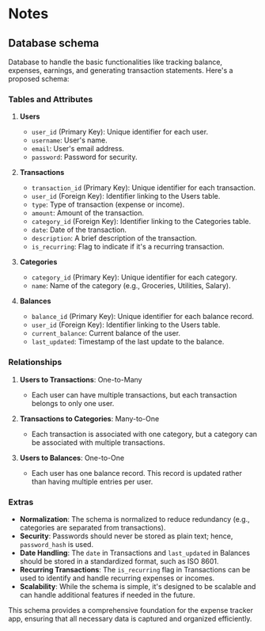 # Notes

## Database schema

Database to handle the basic functionalities like tracking balance, expenses, earnings, and generating transaction statements. Here's a proposed schema:

### Tables and Attributes

1. **Users**
   - `user_id` (Primary Key): Unique identifier for each user.
   - `username`: User's name.
   - `email`: User's email address.
   - `password`: Password for security.

2. **Transactions**
   - `transaction_id` (Primary Key): Unique identifier for each transaction.
   - `user_id` (Foreign Key): Identifier linking to the Users table.
   - `type`: Type of transaction (expense or income).
   - `amount`: Amount of the transaction.
   - `category_id` (Foreign Key): Identifier linking to the Categories table.
   - `date`: Date of the transaction.
   - `description`: A brief description of the transaction.
   - `is_recurring`: Flag to indicate if it's a recurring transaction.

3. **Categories**
   - `category_id` (Primary Key): Unique identifier for each category.
   - `name`: Name of the category (e.g., Groceries, Utilities, Salary).

4. **Balances**
   - `balance_id` (Primary Key): Unique identifier for each balance record.
   - `user_id` (Foreign Key): Identifier linking to the Users table.
   - `current_balance`: Current balance of the user.
   - `last_updated`: Timestamp of the last update to the balance.

### Relationships

1. **Users to Transactions**: One-to-Many
   - Each user can have multiple transactions, but each transaction belongs to only one user.

2. **Transactions to Categories**: Many-to-One
   - Each transaction is associated with one category, but a category can be associated with multiple transactions.

3. **Users to Balances**: One-to-One
   - Each user has one balance record. This record is updated rather than having multiple entries per user.

### Extras

- **Normalization**: The schema is normalized to reduce redundancy (e.g., categories are separated from transactions).
- **Security**: Passwords should never be stored as plain text; hence, `password_hash` is used.
- **Date Handling**: The `date` in Transactions and `last_updated` in Balances should be stored in a standardized format, such as ISO 8601.
- **Recurring Transactions**: The `is_recurring` flag in Transactions can be used to identify and handle recurring expenses or incomes.
- **Scalability**: While the schema is simple, it's designed to be scalable and can handle additional features if needed in the future.

This schema provides a comprehensive foundation for the expense tracker app, ensuring that all necessary data is captured and organized efficiently.